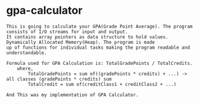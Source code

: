 # gpa-calculator
    This is going to calculate your GPA(Grade Point Average). The program consists of I/O streams for input and output.
    It contains array pointers as data structure to hold values. Dynamically Allocated Memory(Heap). The program is made 
    up of functions for individual tasks making the program readable and understandable.

    Formula used for GPA Calculation is: TotalGradePoints / TotalCredits.
        where, 
            TotalGradePoints = sum of((gradePoints * credits) + ...) -> all classes (gradePoints * credits) sum
            TotalCredit = sum of(creditClass1 + creditClass2 + ...)

    And This was my implementation of GPA Calculator. 

